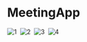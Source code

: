 # MeetingApp
![1](https://user-images.githubusercontent.com/73683989/140945533-e3e3c82a-34be-43b2-ac9e-bf0ac8e7ea27.png)&nbsp;
![2](https://user-images.githubusercontent.com/73683989/140945630-111fd694-6a11-4d0e-b5a8-6ef328182f67.png)&nbsp;
![3](https://user-images.githubusercontent.com/73683989/140945756-82a030d2-4243-4d25-8d0f-d30a5db851f2.png)&nbsp;
![4](https://user-images.githubusercontent.com/73683989/140945784-b9797cdd-4979-4cc4-80fd-59729dea01a7.png)&nbsp;
